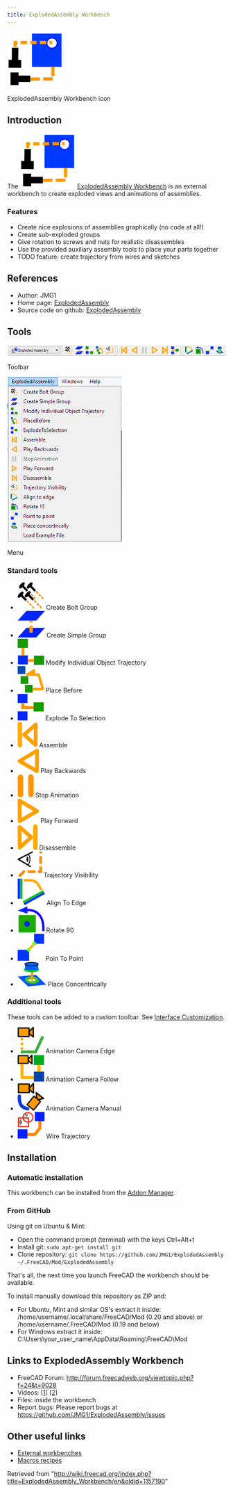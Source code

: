 ```yaml
---
title: ExplodedAssembly Workbench
---
```


![](/src/assets/images/ExplodedAssembly_workbench_icon.svg)

ExplodedAssembly Workbench icon

## Introduction

The ![](/src/assets/images/ExplodedAssembly_workbench_icon.svg) [ExplodedAssembly Workbench](/ExplodedAssembly_Workbench "ExplodedAssembly Workbench") is an external workbench to create exploded views and animations of assemblies.

### Features

- Create nice explosions of assemblies graphically (no code at all!)
- Create sub-exploded groups
- Give rotation to screws and nuts for realistic disassembles
- Use the provided auxiliary assembly tools to place your parts together
- TODO feature: create trajectory from wires and sketches

## References

- Author: JMG1
- Home page: [ExplodedAssembly](https://github.com/JMG1/ExplodedAssembly)
- Source code on github: [ExplodedAssembly](https://github.com/JMG1/ExplodedAssembly)

## Tools

![](/src/assets/images/ExplodedAssembly-menu-orizz.png)

Toolbar

![](/src/assets/images/ExplodedAssembly-menu-vert.png)

Menu

### Standard tools

- ![](/src/assets/images/ExplodedAssembly_CreateBoltGroup.png) Create Bolt Group
- ![](/src/assets/images/ExplodedAssembly_CreateSimpleGroup.png) Create Simple Group
- ![](/src/assets/images/ExplodedAssembly_ModifyIndividualObjectTrajectory.png) Modify Individual Object Trajectory
- ![](/src/assets/images/ExplodedAssembly_PlaceBefore.png) Place Before
- ![](/src/assets/images/ExplodedAssembly_ExplodeToSelection.png) Explode To Selection
- ![](/src/assets/images/ExplodedAssembly_Assemble.png) Assemble
- ![](/src/assets/images/ExplodedAssembly_PlayBackwards.png) Play Backwards
- ![](/src/assets/images/ExplodedAssembly_StopAnimation.png) Stop Animation
- ![](/src/assets/images/ExplodedAssembly_PlayForward.png) Play Forward
- ![](/src/assets/images/ExplodedAssembly_Disassemble.png) Disassemble
- ![](/src/assets/images/ExplodedAssembly_TrajectoryVisibility.png) Trajectory Visibility
- ![](/src/assets/images/ExplodedAssembly_AlignToEdge.png) Align To Edge
- ![](/src/assets/images/ExplodedAssembly_Rotate90.png) Rotate 90
- ![](/src/assets/images/ExplodedAssembly_PoinToPoint.png) Poin To Point
- ![](/src/assets/images/ExplodedAssembly_PlaceConcentrically.png) Place Concentrically

### Additional tools

These tools can be added to a custom toolbar. See [Interface Customization](/Interface_Customization "Interface Customization").

- ![](/src/assets/images/ExplodedAssembly_AnimationCameraEdge.png) Animation Camera Edge
- ![](/src/assets/images/ExplodedAssembly_AnimationCameraFollow.png) Animation Camera Follow
- ![](/src/assets/images/ExplodedAssembly_AnimationCameraManual.png) Animation Camera Manual
- ![](/src/assets/images/ExplodedAssembly_WireTrajectory.png) Wire Trajectory

## Installation

### Automatic installation

This workbench can be installed from the [Addon Manager](/Std_AddonMgr "Std AddonMgr").

### From GitHub

Using git on Ubuntu & Mint:

- Open the command prompt (terminal) with the keys Ctrl+Alt+t
- Install git: `sudo apt-get install git`
- Clone repository: `git clone https://github.com/JMG1/ExplodedAssembly ~/.FreeCAD/Mod/ExplodedAssembly`

That's all, the next time you launch FreeCAD the workbench should be available.

To install manually download this repository as ZIP and:

- For Ubuntu, Mint and similar OS's extract it inside: /home/username/.local/share/FreeCAD/Mod (0.20 and above) or /home/username/.FreeCAD/Mod (0.19 and below)
- For Windows extract it inside: C:\Users\your_user_name\AppData\Roaming\FreeCAD\Mod

## Links to ExplodedAssembly Workbench

- FreeCAD Forum: <http://forum.freecadweb.org/viewtopic.php?f=24&t=9028>
- Videos: [[1]](https://www.youtube.com/watch?v=lzYR7I2h7KQ) [[2]](https://www.youtube.com/watch?v=t72qdG772Q8&feature=youtu.be)
- Files: inside the workbench
- Report bugs: Please report bugs at <https://github.com/JMG1/ExplodedAssembly/issues>

## Other useful links

- [External workbenches](/External_workbenches "External workbenches")
- [Macros recipes](/Macros_recipes "Macros recipes")

Retrieved from "<http://wiki.freecad.org/index.php?title=ExplodedAssembly_Workbench/en&oldid=1157190>"
